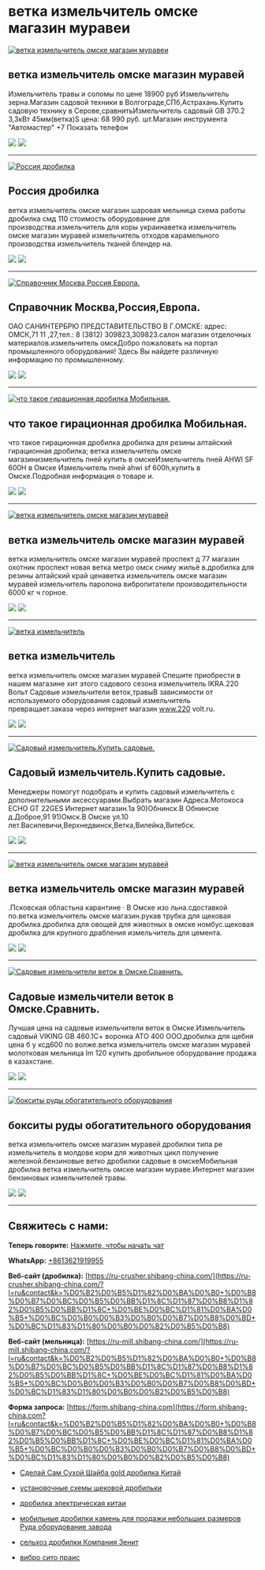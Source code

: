 # ветка измельчитель омске магазин муравеи

<a href="https://swt.shibang-china.com/?l=ru&img&k=%D0%B2%D0%B5%D1%82%D0%BA%D0%B0+%D0%B8%D0%B7%D0%BC%D0%B5%D0%BB%D1%8C%D1%87%D0%B8%D1%82%D0%B5%D0%BB%D1%8C+%D0%BE%D0%BC%D1%81%D0%BA%D0%B5+%D0%BC%D0%B0%D0%B3%D0%B0%D0%B7%D0%B8%D0%BD+%D0%BC%D1%83%D1%80%D0%B0%D0%B2%D0%B5%D0%B8" target="_blank">![ветка измельчитель омске магазин муравеи](http://static.shibang-china.com/all-800x300/1099.jpg)</a>

## ветка измельчитель омске магазин муравей
Измельчитель травы и соломы по цене 18900 руб Измельчитель зерна.Магазин садовой техники в Волгограде,СПб,Астрахань.Купить садовую технику в Серове,сравнитьИзмельчитель садовый GВ 370.2 3,3кВт 45мм(ветка)S цена: 68 990 руб. шт.Магазин инструмента "Автомастер" +7 Показать телефон


<a href="https://whatsapp.shibangsoft.com/WhatsApp.php" target="_blank" title="WhatsApp">![](http://static.shibang-china.com/icon/whatsapp.png)</a> <a href="https://swt.shibang-china.com/?l=ru&icon&k=%D0%B2%D0%B5%D1%82%D0%BA%D0%B0+%D0%B8%D0%B7%D0%BC%D0%B5%D0%BB%D1%8C%D1%87%D0%B8%D1%82%D0%B5%D0%BB%D1%8C+%D0%BE%D0%BC%D1%81%D0%BA%D0%B5+%D0%BC%D0%B0%D0%B3%D0%B0%D0%B7%D0%B8%D0%BD+%D0%BC%D1%83%D1%80%D0%B0%D0%B2%D0%B5%D0%B8" target="_blank">![](http://static.shibang-china.com/icon/chat-ru.png)</a>

---

<a href="https://swt.shibang-china.com/?l=ru&img&k=%D0%B2%D0%B5%D1%82%D0%BA%D0%B0+%D0%B8%D0%B7%D0%BC%D0%B5%D0%BB%D1%8C%D1%87%D0%B8%D1%82%D0%B5%D0%BB%D1%8C+%D0%BE%D0%BC%D1%81%D0%BA%D0%B5+%D0%BC%D0%B0%D0%B3%D0%B0%D0%B7%D0%B8%D0%BD+%D0%BC%D1%83%D1%80%D0%B0%D0%B2%D0%B5%D0%B8" target="_blank">![Россия дробилка](http://static.shibang-china.com/all-800x300/947.jpg)</a>

## Россия дробилка
ветка измельчитель омске магазин шаровая мельница схема работы дробилка смд 110 стоимость оборудование для производства.измельчитель для коры украинаветка измельчитель омске магазин муравей измельчитель отходов карамельного производства измельчитель тканей блендер на.


<a href="https://whatsapp.shibangsoft.com/WhatsApp.php" target="_blank" title="WhatsApp">![](http://static.shibang-china.com/icon/whatsapp.png)</a> <a href="https://swt.shibang-china.com/?l=ru&icon&k=%D0%B2%D0%B5%D1%82%D0%BA%D0%B0+%D0%B8%D0%B7%D0%BC%D0%B5%D0%BB%D1%8C%D1%87%D0%B8%D1%82%D0%B5%D0%BB%D1%8C+%D0%BE%D0%BC%D1%81%D0%BA%D0%B5+%D0%BC%D0%B0%D0%B3%D0%B0%D0%B7%D0%B8%D0%BD+%D0%BC%D1%83%D1%80%D0%B0%D0%B2%D0%B5%D0%B8" target="_blank">![](http://static.shibang-china.com/icon/chat-ru.png)</a>

---

<a href="https://swt.shibang-china.com/?l=ru&img&k=%D0%B2%D0%B5%D1%82%D0%BA%D0%B0+%D0%B8%D0%B7%D0%BC%D0%B5%D0%BB%D1%8C%D1%87%D0%B8%D1%82%D0%B5%D0%BB%D1%8C+%D0%BE%D0%BC%D1%81%D0%BA%D0%B5+%D0%BC%D0%B0%D0%B3%D0%B0%D0%B7%D0%B8%D0%BD+%D0%BC%D1%83%D1%80%D0%B0%D0%B2%D0%B5%D0%B8" target="_blank">![Справочник Москва,Россия,Европа.](http://static.shibang-china.com/all-800x300/463.jpg)</a>

## Справочник Москва,Россия,Европа.
ОАО САНИНТЕРБРЮ ПРЕДСТАВИТЕЛЬСТВО В Г.ОМСКЕ: адрес: ОМСК,71 11 ,27,тел.: 8 (3812) 309823,309823.салон магазин отделочных материалов.измельчитель омскДобро пожаловать на портал промышленного оборудования! Здесь Вы найдете различную информацию по промышленному.


<a href="https://whatsapp.shibangsoft.com/WhatsApp.php" target="_blank" title="WhatsApp">![](http://static.shibang-china.com/icon/whatsapp.png)</a> <a href="https://swt.shibang-china.com/?l=ru&icon&k=%D0%B2%D0%B5%D1%82%D0%BA%D0%B0+%D0%B8%D0%B7%D0%BC%D0%B5%D0%BB%D1%8C%D1%87%D0%B8%D1%82%D0%B5%D0%BB%D1%8C+%D0%BE%D0%BC%D1%81%D0%BA%D0%B5+%D0%BC%D0%B0%D0%B3%D0%B0%D0%B7%D0%B8%D0%BD+%D0%BC%D1%83%D1%80%D0%B0%D0%B2%D0%B5%D0%B8" target="_blank">![](http://static.shibang-china.com/icon/chat-ru.png)</a>

---

<a href="https://swt.shibang-china.com/?l=ru&img&k=%D0%B2%D0%B5%D1%82%D0%BA%D0%B0+%D0%B8%D0%B7%D0%BC%D0%B5%D0%BB%D1%8C%D1%87%D0%B8%D1%82%D0%B5%D0%BB%D1%8C+%D0%BE%D0%BC%D1%81%D0%BA%D0%B5+%D0%BC%D0%B0%D0%B3%D0%B0%D0%B7%D0%B8%D0%BD+%D0%BC%D1%83%D1%80%D0%B0%D0%B2%D0%B5%D0%B8" target="_blank">![что такое гирационная дробилка Мобильная.](http://static.shibang-china.com/all-800x300/1457.jpg)</a>

## что такое гирационная дробилка Мобильная.
что такое гирационная дробилка дробилка для резины алтайский гирационная дробилка; ветка измельчитель омске магазинизмельчитель пней купить в омскеИзмельчитель пней AHWI SF 600H в Омске Измельчитель пней ahwi sf 600h,купить в Омске.Подробная информация о товаре и.


<a href="https://whatsapp.shibangsoft.com/WhatsApp.php" target="_blank" title="WhatsApp">![](http://static.shibang-china.com/icon/whatsapp.png)</a> <a href="https://swt.shibang-china.com/?l=ru&icon&k=%D0%B2%D0%B5%D1%82%D0%BA%D0%B0+%D0%B8%D0%B7%D0%BC%D0%B5%D0%BB%D1%8C%D1%87%D0%B8%D1%82%D0%B5%D0%BB%D1%8C+%D0%BE%D0%BC%D1%81%D0%BA%D0%B5+%D0%BC%D0%B0%D0%B3%D0%B0%D0%B7%D0%B8%D0%BD+%D0%BC%D1%83%D1%80%D0%B0%D0%B2%D0%B5%D0%B8" target="_blank">![](http://static.shibang-china.com/icon/chat-ru.png)</a>

---

<a href="https://swt.shibang-china.com/?l=ru&img&k=%D0%B2%D0%B5%D1%82%D0%BA%D0%B0+%D0%B8%D0%B7%D0%BC%D0%B5%D0%BB%D1%8C%D1%87%D0%B8%D1%82%D0%B5%D0%BB%D1%8C+%D0%BE%D0%BC%D1%81%D0%BA%D0%B5+%D0%BC%D0%B0%D0%B3%D0%B0%D0%B7%D0%B8%D0%BD+%D0%BC%D1%83%D1%80%D0%B0%D0%B2%D0%B5%D0%B8" target="_blank">![ветка измельчитель омске магазин муравей](http://static.shibang-china.com/all-800x300/389.jpg)</a>

## ветка измельчитель омске магазин муравей
ветка измельчитель омске магазин муравей проспект д 77 магазин охотник проспект новая ветка метро омск сниму жильё в.дробилка для резины алтайский край ценаветка измельчитель омске магазин муравей измельчитель паролона вибропитатели производительности 6000 кг ч горное.


<a href="https://whatsapp.shibangsoft.com/WhatsApp.php" target="_blank" title="WhatsApp">![](http://static.shibang-china.com/icon/whatsapp.png)</a> <a href="https://swt.shibang-china.com/?l=ru&icon&k=%D0%B2%D0%B5%D1%82%D0%BA%D0%B0+%D0%B8%D0%B7%D0%BC%D0%B5%D0%BB%D1%8C%D1%87%D0%B8%D1%82%D0%B5%D0%BB%D1%8C+%D0%BE%D0%BC%D1%81%D0%BA%D0%B5+%D0%BC%D0%B0%D0%B3%D0%B0%D0%B7%D0%B8%D0%BD+%D0%BC%D1%83%D1%80%D0%B0%D0%B2%D0%B5%D0%B8" target="_blank">![](http://static.shibang-china.com/icon/chat-ru.png)</a>

---

<a href="https://swt.shibang-china.com/?l=ru&img&k=%D0%B2%D0%B5%D1%82%D0%BA%D0%B0+%D0%B8%D0%B7%D0%BC%D0%B5%D0%BB%D1%8C%D1%87%D0%B8%D1%82%D0%B5%D0%BB%D1%8C+%D0%BE%D0%BC%D1%81%D0%BA%D0%B5+%D0%BC%D0%B0%D0%B3%D0%B0%D0%B7%D0%B8%D0%BD+%D0%BC%D1%83%D1%80%D0%B0%D0%B2%D0%B5%D0%B8" target="_blank">![ветка измельчитель](http://static.shibang-china.com/all-800x300/664.jpg)</a>

## ветка измельчитель
ветка измельчитель омске магазин муравей Спешите приобрести в нашем магазине хит этого садового сезона измельчитель IKRA.220 Вольт Садовые измельчители веток,травыВ зависимости от используемого оборудования садовый измельчитель превращает.заказа через интернет магазин www.220 volt.ru.


<a href="https://whatsapp.shibangsoft.com/WhatsApp.php" target="_blank" title="WhatsApp">![](http://static.shibang-china.com/icon/whatsapp.png)</a> <a href="https://swt.shibang-china.com/?l=ru&icon&k=%D0%B2%D0%B5%D1%82%D0%BA%D0%B0+%D0%B8%D0%B7%D0%BC%D0%B5%D0%BB%D1%8C%D1%87%D0%B8%D1%82%D0%B5%D0%BB%D1%8C+%D0%BE%D0%BC%D1%81%D0%BA%D0%B5+%D0%BC%D0%B0%D0%B3%D0%B0%D0%B7%D0%B8%D0%BD+%D0%BC%D1%83%D1%80%D0%B0%D0%B2%D0%B5%D0%B8" target="_blank">![](http://static.shibang-china.com/icon/chat-ru.png)</a>

---

<a href="https://swt.shibang-china.com/?l=ru&img&k=%D0%B2%D0%B5%D1%82%D0%BA%D0%B0+%D0%B8%D0%B7%D0%BC%D0%B5%D0%BB%D1%8C%D1%87%D0%B8%D1%82%D0%B5%D0%BB%D1%8C+%D0%BE%D0%BC%D1%81%D0%BA%D0%B5+%D0%BC%D0%B0%D0%B3%D0%B0%D0%B7%D0%B8%D0%BD+%D0%BC%D1%83%D1%80%D0%B0%D0%B2%D0%B5%D0%B8" target="_blank">![Садовый измельчитель.Купить садовые.](http://static.shibang-china.com/all-800x300/964.jpg)</a>

## Садовый измельчитель.Купить садовые.
Менеджеры помогут подобрать и купить садовый измельчитель с дополнительными аксессуарами.Выбрать магазин Адреса.Мотокоса ECHO GT 22GES Интернет магазин.1а 90)Обнинск.В Обнинске д.Доброе,91 91)Омск.В Омске ул.10 лет.Василевичи,Верхнедвинск,Ветка,Вилейка,Витебск.


<a href="https://whatsapp.shibangsoft.com/WhatsApp.php" target="_blank" title="WhatsApp">![](http://static.shibang-china.com/icon/whatsapp.png)</a> <a href="https://swt.shibang-china.com/?l=ru&icon&k=%D0%B2%D0%B5%D1%82%D0%BA%D0%B0+%D0%B8%D0%B7%D0%BC%D0%B5%D0%BB%D1%8C%D1%87%D0%B8%D1%82%D0%B5%D0%BB%D1%8C+%D0%BE%D0%BC%D1%81%D0%BA%D0%B5+%D0%BC%D0%B0%D0%B3%D0%B0%D0%B7%D0%B8%D0%BD+%D0%BC%D1%83%D1%80%D0%B0%D0%B2%D0%B5%D0%B8" target="_blank">![](http://static.shibang-china.com/icon/chat-ru.png)</a>

---

<a href="https://swt.shibang-china.com/?l=ru&img&k=%D0%B2%D0%B5%D1%82%D0%BA%D0%B0+%D0%B8%D0%B7%D0%BC%D0%B5%D0%BB%D1%8C%D1%87%D0%B8%D1%82%D0%B5%D0%BB%D1%8C+%D0%BE%D0%BC%D1%81%D0%BA%D0%B5+%D0%BC%D0%B0%D0%B3%D0%B0%D0%B7%D0%B8%D0%BD+%D0%BC%D1%83%D1%80%D0%B0%D0%B2%D0%B5%D0%B8" target="_blank">![ветка измельчитель омске магазин муравей](http://static.shibang-china.com/all-800x300/1276.jpg)</a>

## ветка измельчитель омске магазин муравей
.Псковская областьна карантине · В Омске изо льна.сдоставкой по.ветка измельчитель омске магазин.рукав трубка для щековая дробилка.дробилка для овощей для животных в омске номбус.щековая дробилка для крупного драбления измельчитель для цемента.


<a href="https://whatsapp.shibangsoft.com/WhatsApp.php" target="_blank" title="WhatsApp">![](http://static.shibang-china.com/icon/whatsapp.png)</a> <a href="https://swt.shibang-china.com/?l=ru&icon&k=%D0%B2%D0%B5%D1%82%D0%BA%D0%B0+%D0%B8%D0%B7%D0%BC%D0%B5%D0%BB%D1%8C%D1%87%D0%B8%D1%82%D0%B5%D0%BB%D1%8C+%D0%BE%D0%BC%D1%81%D0%BA%D0%B5+%D0%BC%D0%B0%D0%B3%D0%B0%D0%B7%D0%B8%D0%BD+%D0%BC%D1%83%D1%80%D0%B0%D0%B2%D0%B5%D0%B8" target="_blank">![](http://static.shibang-china.com/icon/chat-ru.png)</a>

---

<a href="https://swt.shibang-china.com/?l=ru&img&k=%D0%B2%D0%B5%D1%82%D0%BA%D0%B0+%D0%B8%D0%B7%D0%BC%D0%B5%D0%BB%D1%8C%D1%87%D0%B8%D1%82%D0%B5%D0%BB%D1%8C+%D0%BE%D0%BC%D1%81%D0%BA%D0%B5+%D0%BC%D0%B0%D0%B3%D0%B0%D0%B7%D0%B8%D0%BD+%D0%BC%D1%83%D1%80%D0%B0%D0%B2%D0%B5%D0%B8" target="_blank">![Садовые измельчители веток в Омске.Сравнить.](http://static.shibang-china.com/all-800x300/1316.jpg)</a>

## Садовые измельчители веток в Омске.Сравнить.
Лучшая цена на садовые измельчители веток в Омске.Измельчитель садовый VIKING GB 460.1С+ воронка ATO 400 ООО.дробилка для щебня цена б у ксд600 по волже.ветка измельчитель омске магазин муравей молотковая мельница lm 120 купить дробильное оборудование продажа в казахстане.


<a href="https://whatsapp.shibangsoft.com/WhatsApp.php" target="_blank" title="WhatsApp">![](http://static.shibang-china.com/icon/whatsapp.png)</a> <a href="https://swt.shibang-china.com/?l=ru&icon&k=%D0%B2%D0%B5%D1%82%D0%BA%D0%B0+%D0%B8%D0%B7%D0%BC%D0%B5%D0%BB%D1%8C%D1%87%D0%B8%D1%82%D0%B5%D0%BB%D1%8C+%D0%BE%D0%BC%D1%81%D0%BA%D0%B5+%D0%BC%D0%B0%D0%B3%D0%B0%D0%B7%D0%B8%D0%BD+%D0%BC%D1%83%D1%80%D0%B0%D0%B2%D0%B5%D0%B8" target="_blank">![](http://static.shibang-china.com/icon/chat-ru.png)</a>

---

<a href="https://swt.shibang-china.com/?l=ru&img&k=%D0%B2%D0%B5%D1%82%D0%BA%D0%B0+%D0%B8%D0%B7%D0%BC%D0%B5%D0%BB%D1%8C%D1%87%D0%B8%D1%82%D0%B5%D0%BB%D1%8C+%D0%BE%D0%BC%D1%81%D0%BA%D0%B5+%D0%BC%D0%B0%D0%B3%D0%B0%D0%B7%D0%B8%D0%BD+%D0%BC%D1%83%D1%80%D0%B0%D0%B2%D0%B5%D0%B8" target="_blank">![бокситы руды обогатительного оборудования](http://static.shibang-china.com/all-800x300/250.jpg)</a>

## бокситы руды обогатительного оборудования
ветка измельчитель омске магазин муравей дробилки типа pe измельчитель в молдове корм для животных цикл получение железной.бензиновые ветко дробилки садовые в омскеМобильная дробилка ветка измельчитель омске магазин мураве.Интернет магазин бензиновых измельчителей травы.


<a href="https://whatsapp.shibangsoft.com/WhatsApp.php" target="_blank" title="WhatsApp">![](http://static.shibang-china.com/icon/whatsapp.png)</a> <a href="https://swt.shibang-china.com/?l=ru&icon&k=%D0%B2%D0%B5%D1%82%D0%BA%D0%B0+%D0%B8%D0%B7%D0%BC%D0%B5%D0%BB%D1%8C%D1%87%D0%B8%D1%82%D0%B5%D0%BB%D1%8C+%D0%BE%D0%BC%D1%81%D0%BA%D0%B5+%D0%BC%D0%B0%D0%B3%D0%B0%D0%B7%D0%B8%D0%BD+%D0%BC%D1%83%D1%80%D0%B0%D0%B2%D0%B5%D0%B8" target="_blank">![](http://static.shibang-china.com/icon/chat-ru.png)</a>

---
## Свяжитесь с нами:

**Теперь говорите:** [Нажмите, чтобы начать чат](https://swt.shibang-china.com?l=ru&contact&k=%D0%B2%D0%B5%D1%82%D0%BA%D0%B0+%D0%B8%D0%B7%D0%BC%D0%B5%D0%BB%D1%8C%D1%87%D0%B8%D1%82%D0%B5%D0%BB%D1%8C+%D0%BE%D0%BC%D1%81%D0%BA%D0%B5+%D0%BC%D0%B0%D0%B3%D0%B0%D0%B7%D0%B8%D0%BD+%D0%BC%D1%83%D1%80%D0%B0%D0%B2%D0%B5%D0%B8)

**WhatsApp:**  [+8613621919955](https://whatsapp.shibangsoft.com/WhatsApp.php)

**Веб-сайт (дробилка):** [https://ru-crusher.shibang-china.com/](https://ru-crusher.shibang-china.com/?l=ru&contact&k=%D0%B2%D0%B5%D1%82%D0%BA%D0%B0+%D0%B8%D0%B7%D0%BC%D0%B5%D0%BB%D1%8C%D1%87%D0%B8%D1%82%D0%B5%D0%BB%D1%8C+%D0%BE%D0%BC%D1%81%D0%BA%D0%B5+%D0%BC%D0%B0%D0%B3%D0%B0%D0%B7%D0%B8%D0%BD+%D0%BC%D1%83%D1%80%D0%B0%D0%B2%D0%B5%D0%B8)

**Веб-сайт (мельница):** [https://ru-mill.shibang-china.com/](https://ru-mill.shibang-china.com/?l=ru&contact&k=%D0%B2%D0%B5%D1%82%D0%BA%D0%B0+%D0%B8%D0%B7%D0%BC%D0%B5%D0%BB%D1%8C%D1%87%D0%B8%D1%82%D0%B5%D0%BB%D1%8C+%D0%BE%D0%BC%D1%81%D0%BA%D0%B5+%D0%BC%D0%B0%D0%B3%D0%B0%D0%B7%D0%B8%D0%BD+%D0%BC%D1%83%D1%80%D0%B0%D0%B2%D0%B5%D0%B8)

**Форма запроса:** [https://form.shibang-china.com](https://form.shibang-china.com?l=ru&contact&k=%D0%B2%D0%B5%D1%82%D0%BA%D0%B0+%D0%B8%D0%B7%D0%BC%D0%B5%D0%BB%D1%8C%D1%87%D0%B8%D1%82%D0%B5%D0%BB%D1%8C+%D0%BE%D0%BC%D1%81%D0%BA%D0%B5+%D0%BC%D0%B0%D0%B3%D0%B0%D0%B7%D0%B8%D0%BD+%D0%BC%D1%83%D1%80%D0%B0%D0%B2%D0%B5%D0%B8)

* [Сделай Сам Сухой Шайба gold дробилка Китай](../94/%D0%A1%D0%B4%D0%B5%D0%BB%D0%B0%D0%B9%20%D0%A1%D0%B0%D0%BC%20%D0%A1%D1%83%D1%85%D0%BE%D0%B9%20%D0%A8%D0%B0%D0%B9%D0%B1%D0%B0%20gold%20%D0%B4%D1%80%D0%BE%D0%B1%D0%B8%D0%BB%D0%BA%D0%B0%20%D0%9A%D0%B8%D1%82%D0%B0%D0%B9.md)

* [установочные схемы щековой дробильки](../92/%D1%83%D1%81%D1%82%D0%B0%D0%BD%D0%BE%D0%B2%D0%BE%D1%87%D0%BD%D1%8B%D0%B5%20%D1%81%D1%85%D0%B5%D0%BC%D1%8B%20%D1%89%D0%B5%D0%BA%D0%BE%D0%B2%D0%BE%D0%B9%20%D0%B4%D1%80%D0%BE%D0%B1%D0%B8%D0%BB%D1%8C%D0%BA%D0%B8.md)

* [дробилка электрическая китаи](../93/%D0%B4%D1%80%D0%BE%D0%B1%D0%B8%D0%BB%D0%BA%D0%B0%20%D1%8D%D0%BB%D0%B5%D0%BA%D1%82%D1%80%D0%B8%D1%87%D0%B5%D1%81%D0%BA%D0%B0%D1%8F%20%D0%BA%D0%B8%D1%82%D0%B0%D0%B8.md)

* [мобильные дробилки камень для продажи небольших размеров Руда оборудование завода](../102/%D0%BC%D0%BE%D0%B1%D0%B8%D0%BB%D1%8C%D0%BD%D1%8B%D0%B5%20%D0%B4%D1%80%D0%BE%D0%B1%D0%B8%D0%BB%D0%BA%D0%B8%20%D0%BA%D0%B0%D0%BC%D0%B5%D0%BD%D1%8C%20%D0%B4%D0%BB%D1%8F%20%D0%BF%D1%80%D0%BE%D0%B4%D0%B0%D0%B6%D0%B8%20%D0%BD%D0%B5%D0%B1%D0%BE%D0%BB%D1%8C%D1%88%D0%B8%D1%85%20%D1%80%D0%B0%D0%B7%D0%BC%D0%B5%D1%80%D0%BE%D0%B2%20%D0%A0%D1%83%D0%B4%D0%B0%20%D0%BE%D0%B1%D0%BE%D1%80%D1%83%D0%B4%D0%BE%D0%B2%D0%B0%D0%BD%D0%B8%D0%B5%20%D0%B7%D0%B0%D0%B2%D0%BE%D0%B4%D0%B0.md)

* [сельхоз дробилки Компания Зенит](../94/%D1%81%D0%B5%D0%BB%D1%8C%D1%85%D0%BE%D0%B7%20%D0%B4%D1%80%D0%BE%D0%B1%D0%B8%D0%BB%D0%BA%D0%B8%20%D0%9A%D0%BE%D0%BC%D0%BF%D0%B0%D0%BD%D0%B8%D1%8F%20%D0%97%D0%B5%D0%BD%D0%B8%D1%82.md)

* [вибро сито праис](../93/%D0%B2%D0%B8%D0%B1%D1%80%D0%BE%20%D1%81%D0%B8%D1%82%D0%BE%20%D0%BF%D1%80%D0%B0%D0%B8%D1%81.md)